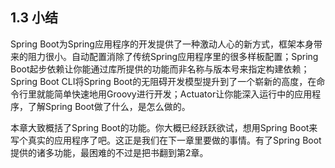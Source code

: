 ## 1.3 小结

Spring Boot为Spring应用程序的开发提供了一种激动人心的新方式，框架本身带来的阻力很小。自动配置消除了传统Spring应用程序里的很多样板配置；Spring Boot起步依赖让你能通过库所提供的功能而非名称与版本号来指定构建依赖；Spring Boot CLI将Spring Boot的无阻碍开发模型提升到了一个崭新的高度，在命令行里就能简单快速地用Groovy进行开发；Actuator让你能深入运行中的应用程序，了解Spring Boot做了什么，是怎么做的。

本章大致概括了Spring Boot的功能。你大概已经跃跃欲试，想用Spring Boot来写个真实的应用程序了吧。这正是我们在下一章里要做的事情。有了Spring Boot提供的诸多功能，最困难的不过是把书翻到第2章。

